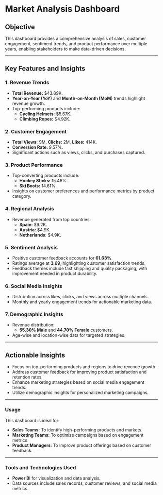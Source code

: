 # Market Analysis Dashboard

## Objective
This dashboard provides a comprehensive analysis of sales, customer engagement, sentiment trends, and product performance over multiple years, enabling stakeholders to make data-driven decisions.

---

## Key Features and Insights

### 1. Revenue Trends
- **Total Revenue:** $43.89K.
- **Year-on-Year (YoY)** and **Month-on-Month (MoM)** trends highlight revenue growth.
- Top-performing products include:
  - **Cycling Helmets:** $5.67K.
  - **Climbing Ropes:** $4.92K.

### 2. Customer Engagement
- **Total Views:** 9M, **Clicks:** 2M, **Likes:** 414K.
- **Conversion Rate:** 9.57%.
- Significant actions such as views, clicks, and purchases captured.

### 3. Product Performance
- Top-converting products include:
  - **Hockey Sticks:** 15.46%.
  - **Ski Boots:** 14.61%.
- Insights on customer preferences and performance metrics by product category.

### 4. Regional Analysis
- Revenue generated from top countries:
  - **Spain:** $9.2K.
  - **Austria:** $4.9K.
  - **Netherlands:** $4.9K.

### 5. Sentiment Analysis
- Positive customer feedback accounts for **61.63%**.
- Ratings average at **3.69**, highlighting customer satisfaction trends.
- Feedback themes include fast shipping and quality packaging, with improvement needed in product durability.

### 6. Social Media Insights
- Distribution across likes, clicks, and views across multiple channels.
- Monthly and yearly engagement trends for actionable marketing data.

### 7. Demographic Insights
- Revenue distribution:
  - **55.30% Male** and **44.70% Female** customers.
- Age-wise and location-wise data for targeted strategies.

---

## Actionable Insights
- Focus on top-performing products and regions to drive revenue growth.
- Address customer feedback for improving product satisfaction and retention rates.
- Enhance marketing strategies based on social media engagement trends.
- Utilize demographic insights for personalized marketing campaigns.

---

### Usage
This dashboard is ideal for:
- **Sales Teams:** To identify high-performing products and markets.
- **Marketing Teams:** To optimize campaigns based on engagement metrics.
- **Product Managers:** To improve product offerings based on customer feedback.

---

### Tools and Technologies Used
- **Power BI** for visualization and data analysis.
- Data sources include sales records, customer reviews, and social media metrics.
